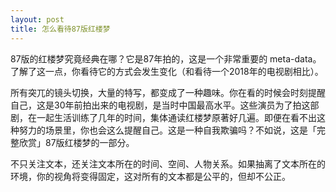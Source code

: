 ```yaml
---
layout: post
title: 怎么看待87版红楼梦
---
```


87版的红楼梦究竟经典在哪？它是87年拍的，这是一个非常重要的 meta-data。了解了这一点，你看待它的方式会发生变化（和看待一个2018年的电视剧相比）。

所有突兀的镜头切换，大量的特写，都变成了一种趣味。你在看的时候会时刻提醒自己，这是30年前拍出来的电视剧，是当时中国最高水平。这些演员为了拍这部剧，在一起生活训练了几年的时间，集体通读红楼梦原著好几遍。即便在看不出这种努力的场景里，你也会这么提醒自己。这是一种自我欺骗吗？不如说，这是「完整欣赏」87版红楼梦的一部分。

不只关注文本，还关注文本所在的时间、空间、人物关系。如果抽离了文本所在的环境，你的视角将变得固定，这对所有的文本都是公平的，但却不公正。
